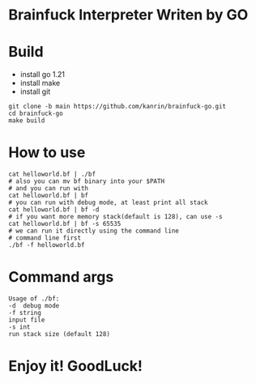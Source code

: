 # Brainfuck Interpreter Writen by GO

# Build
- install go 1.21
- install make
- install git
```shell
git clone -b main https://github.com/kanrin/brainfuck-go.git
cd brainfuck-go
make build
```
# How to use
```shell
cat helloworld.bf | ./bf
# also you can mv bf binary into your $PATH
# and you can run with
cat helloworld.bf | bf
# you can run with debug mode, at least print all stack
cat helloworld.bf | bf -d
# if you want more memory stack(default is 128), can use -s
cat helloworld.bf | bf -s 65535
# we can run it directly using the command line
# command line first
./bf -f helloworld.bf
```
# Command args
```shell
Usage of ./bf:
-d	debug mode
-f string
input file
-s int
run stack size (default 128)
```

# Enjoy it! GoodLuck!
